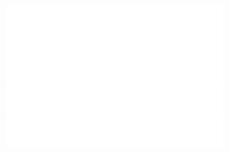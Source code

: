 ![Metrics-languages](/metrics.plugin.languages.details.svg)
![Metrics-topics](/metrics.plugin.topics.icons.svg)
![Metrics-notable](/metrics.plugin.notable.svg)
